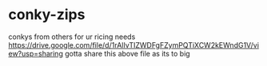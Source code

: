 # conky-zips
conkys from others for ur ricing needs
https://drive.google.com/file/d/1rAlIvTIZWDFgFZymPQTiXCW2kEWndG1V/view?usp=sharing
gotta share this above file as its to big 
